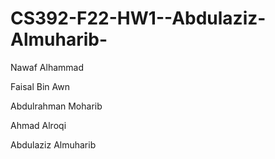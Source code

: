 # CS392-F22-HW1--Abdulaziz-Almuharib-

Nawaf Alhammad

Faisal Bin Awn

Abdulrahman Moharib

Ahmad Alroqi

Abdulaziz Almuharib
